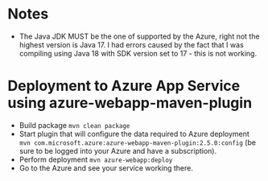 # Notes

* The Java JDK MUST be the one of supported by the Azure, right not the highest version is Java 17. 
I had errors caused by the fact that I was compiling using Java 18 with SDK version set to 17 - this is not working.

# Deployment to Azure App Service using azure-webapp-maven-plugin
* Build package `mvn clean package`
* Start plugin that will configure the data required to Azure deployment `mvn com.microsoft.azure:azure-webapp-maven-plugin:2.5.0:config` (be sure to be logged into your Azure and have a subscription).
* Perform deployment `mvn azure-webapp:deploy`
* Go to the Azure and see your service working there.